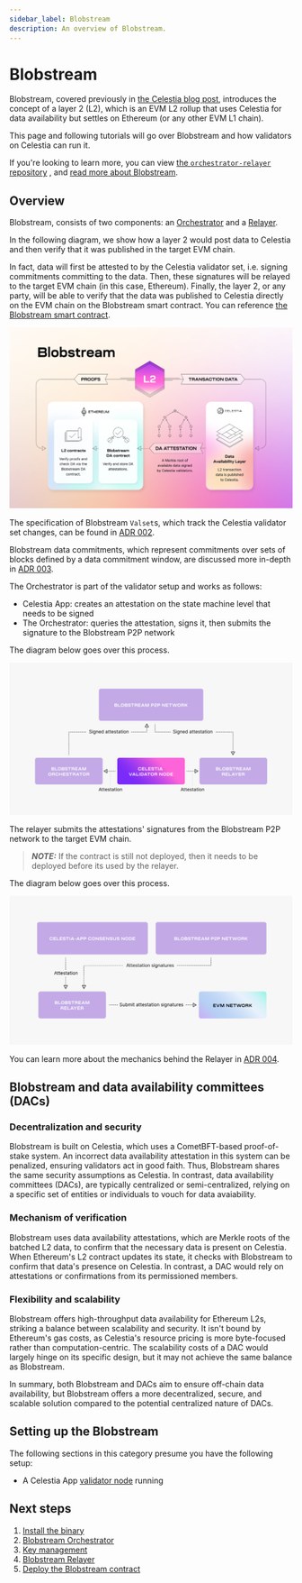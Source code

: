 ```yaml
---
sidebar_label: Blobstream
description: An overview of Blobstream.
---
```


# Blobstream

Blobstream, covered previously in
[the Celestia blog post](https://blog.celestia.org/celestiums/),
introduces the concept of a layer 2 (L2), which is an EVM L2
rollup that uses Celestia for data availability
but settles on Ethereum (or any other EVM L1 chain).

This page and following tutorials will go over Blobstream and how validators on Celestia can run it.

If you're looking to learn more, you can view
[the `orchestrator-relayer` repository](https://github.com/celestiaorg/orchestrator-relayer)
, and
[read more about Blobstream](https://github.com/celestiaorg/blobstream-contracts#how-it-works).

## Overview

Blobstream,
consists of two components: an [Orchestrator](../blobstream-orchestrator)
and a [Relayer](../blobstream-relayer).

In the following diagram, we show how a layer 2 would post data to
Celestia and then verify that it was published in the target EVM chain.

In fact, data will first be attested to by the Celestia validator set, i.e. signing commitments committing to the data. Then, these signatures will be relayed to the target EVM chain (in this case, Ethereum). Finally,
the layer 2, or any party, will be able to verify that the data was published to Celestia directly on the EVM chain on the Blobstream smart contract. You can
reference
[the Blobstream smart contract](https://github.com/celestiaorg/blobstream-contracts/blob/master/src/Blobstream.sol).

![Blobstream-Architecture](../img/blobstream/Blobstream.png)

The specification of Blobstream `Valset`s, which track the Celestia validator set
changes, can be found in [ADR 002](https://github.com/celestiaorg/celestia-app/blob/main/docs/architecture/adr-002-qgb-valset.md).

Blobstream data commitments, which represent commitments over sets of blocks
defined by a data commitment window, are
discussed more in-depth in
[ADR 003](https://github.com/celestiaorg/celestia-app/blob/main/docs/architecture/adr-003-qgb-data-commitments.md).

The Orchestrator is part of the validator setup and works as follows:

- Celestia App: creates an attestation on the state machine level that needs to
  be signed
- The Orchestrator: queries the attestation, signs it, then submits the signature
  to the Blobstream P2P network

The diagram below goes over this process.

![Blobstream-Orchestrator](../img/blobstream/blobstream-orchestrator.png)

The relayer submits the attestations' signatures from the Blobstream P2P network to the target EVM chain.

> **_NOTE:_** If the contract is still not deployed, then it needs to be deployed before its used by the relayer.

The diagram below goes over this process.

![Blobstream-Relayer](../img/blobstream/blobstream-relayer.png)

You can learn more about the mechanics behind the Relayer in
[ADR 004](https://github.com/celestiaorg/celestia-app/blob/main/docs/architecture/adr-004-qgb-relayer-security.md).

## Blobstream and data availability committees (DACs)

### Decentralization and security

Blobstream is built on Celestia, which uses a CometBFT-based proof-of-stake
system. An incorrect data availability attestation in this system can be
penalized, ensuring validators act in good faith. Thus, Blobstream shares the same security assumptions as Celestia. In contrast, data availability
committees (DACs), are typically centralized or semi-centralized, relying on
a specific set of entities or individuals to vouch for data avaiability.

### Mechanism of verification

Blobstream uses data availability attestations, which are Merkle roots of the
batched L2 data, to confirm that the necessary data is present on Celestia. When
Ethereum's L2 contract updates its state, it checks with Blobstream to confirm
that data's presence on Celestia. In contrast, a DAC would rely on attestations
or confirmations from its permissioned members.

### Flexibility and scalability

Blobstream offers high-throughput data availability for Ethereum L2s, striking
a balance between scalability and security. It isn't bound by Ethereum's gas
costs, as Celestia's resource pricing is more byte-focused rather than
computation-centric. The scalability costs of a DAC would largely hinge on its
specific design, but it may not achieve the same balance as Blobstream.

In summary, both Blobstream and DACs aim to ensure off-chain data availability,
but Blobstream offers a more decentralized, secure, and scalable solution
compared to the potential centralized nature of DACs.

## Setting up the Blobstream

The following sections in this category presume you have the following setup:

- A Celestia App
  [validator node](../consensus-node#optional-setting-up-a-validator) running

## Next steps

1. [Install the binary](../blobstream-binary)
2. [Blobstream Orchestrator](../blobstream-orchestrator)
3. [Key management](../blobstream-keys)
4. [Blobstream Relayer](../blobstream-relayer)
5. [Deploy the Blobstream contract](../blobstream-deploy)
